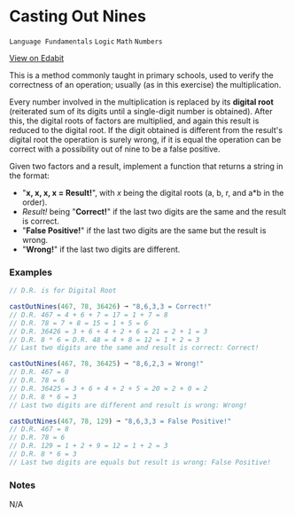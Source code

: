 # Casting Out Nines

`Language Fundamentals` `Logic` `Math` `Numbers`

[View on Edabit](https://edabit.com/challenge/srfpEfnmYdWwMcqv4)

This is a method commonly taught in primary schools, used to verify the correctness of an operation; usually (as in this exercise) the multiplication.

Every number involved in the multiplication is replaced by its **digital root** (reiterated sum of its digits until a single-digit number is obtained). After this, the digital roots of factors are multiplied, and again this result is reduced to the digital root. If the digit obtained is different from the result's digital root the operation is surely wrong, if it is equal the operation can be correct with a possibility out of nine to be a false positive.

Given two factors and a result, implement a function that returns a string in the format:

- "**x, x, x, x = Result!**", with _x_ being the digital roots (a, b, r, and a\*b in the order).
- _Result!_ being "**Correct!**" if the last two digits are the same and the result is correct.
- "**False Positive!**" if the last two digits are the same but the result is wrong.
- "**Wrong!**" if the last two digits are different.

### Examples

```js
// D.R. is for Digital Root

castOutNines(467, 78, 36426) ➞ "8,6,3,3 = Correct!"
// D.R. 467 = 4 + 6 + 7 = 17 = 1 + 7 = 8
// D.R. 78 = 7 + 8 = 15 = 1 + 5 = 6
// D.R. 36426 = 3 + 6 + 4 + 2 + 6 = 21 = 2 + 1 = 3
// D.R. 8 * 6 = D.R. 48 = 4 + 8 = 12 = 1 + 2 = 3
// Last two digits are the same and result is correct: Correct!

castOutNines(467, 78, 36425) ➞ "8,6,2,3 = Wrong!"
// D.R. 467 = 8
// D.R. 78 = 6
// D.R. 36425 = 3 + 6 + 4 + 2 + 5 = 20 = 2 + 0 = 2
// D.R. 8 * 6 = 3
// Last two digits are different and result is wrong: Wrong!

castOutNines(467, 78, 129) ➞ "8,6,3,3 = False Positive!"
// D.R. 467 = 8
// D.R. 78 = 6
// D.R. 129 = 1 + 2 + 9 = 12 = 1 + 2 = 3
// D.R. 8 * 6 = 3
// Last two digits are equals but result is wrong: False Positive!
```

### Notes

N/A
